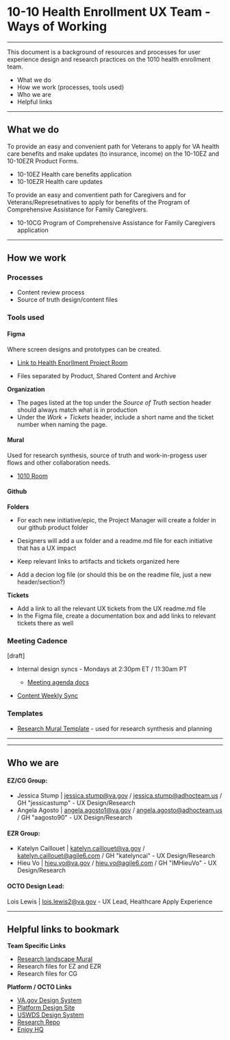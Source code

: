 # 10-10 Health Enrollment UX Team - Ways of Working


---


This document is a background of resources and processes for user experience design and research practices on the 1010 health enrollment team.

- What we do
- How we work (processes, tools used)
- Who we are
- Helpful links

----

## What we do

To provide an easy and convenient path for Veterans to apply for VA health care benefits and make updates (to insurance, income) on the 10-10EZ and 10-10EZR Product Forms.
- 10-10EZ Health care benefits application
- 10-10EZR Health care updates

To provide an easy and conventient path for Caregivers and for Veterans/Represetnatives to apply for benefits of the Program of Comprehensive Assistance for Family Caregivers.
- 10-10CG Program of Comprehensive Assistance for Family Caregivers application

  
---

## How we work 


### Processes

- Content review process
- Source of truth design/content files


### Tools used


#### Figma 
Where screen designs and prototypes can be created.   
- [Link to Health Enorllment Project Room](https://www.figma.com/files/team/1278375444205744118/project/175597680/Healthcare-Benefits-Applications?fuid=1070808939264105970)

- Files separated by Product, Shared Content and Archive

**Organization**
- The pages listed at the top under the _Source of Truth_ section header should always match what is in production
- Under the _Work + Tickets_ header, include a short name and the ticket number when naming the page.

#### Mural 
Used for research synthesis, source of truth and work-in-progess user flows and other collaboration needs. 

- [1010 Room](https://app.mural.co/invitation/room/1670613238628?code=a67c337f0cd645d18b1b99d77f3743e1&sender=uadf1ed7fe7c76f0914967329)


#### Github 

**Folders**
- For each new initiative/epic, the Project Manager will create a folder in our github product folder
- Designers will add a ux folder and a readme.md file for each initiative that has a UX impact
- Keep relevant links to artifacts and tickets organized here

- Add a decion log file (or should this be on the readme file, just a new header/section?)


**Tickets**
- Add a link to all the relevant UX tickets from the UX readme.md file
- In the Figma file, create a documentation box and add links to relevant tickets there as well



### Meeting Cadence

[draft]
- Internal design syncs - Mondays at 2:30pm ET / 11:30am PT
  - [Meeting agenda docs](https://github.com/department-of-veterans-affairs/va.gov-team/blob/master/products/health-care/application/va-application/ux-team/design-weekly-sync-agenda.md)
  

- [Content Weekly Sync](https://github.com/department-of-veterans-affairs/va.gov-team/blob/master/products/health-care/application/va-application/ux-team/process-content-review.md)




### Templates

- [Research Mural Template](https://app.mural.co/t/departmentofveteransaffairs9999/m/departmentofveteransaffairs9999/1696943969535/ebeb7ce2f9bb547e6652d68ee6dd2e8b8f3fb55e?sender=uadf1ed7fe7c76f0914967329) - used for research synthesis and planning



---




---

## Who we are

#### EZ/CG Group:
- Jessica Stump | jessica.stump@va.gov / jessica.stump@adhocteam.us / GH "jessicastump" - UX Design/Research
- Angela Agosto | angela.agosto1@va.gov / angela.agosto@adhocteam.us / GH "aagosto90" - UX Design/Research 

#### EZR Group: 
- Katelyn Caillouet | katelyn.caillouet@va.gov / katelyn.caillouet@agile6.com / GH "katelyncai" - UX Design/Research
- Hieu Vo | hieu.vo@va.gov / hieu.vo@agile6.com / GH "IMHieuVo" - UX Design/Research

#### OCTO Design Lead:
Lois Lewis | lois.lewis2@va.gov - UX Lead, Healthcare Apply Experience


---

## Helpful links to bookmark 

**Team Specific Links**
- [Research landscape Mural](https://app.mural.co/t/departmentofveteransaffairs9999/m/departmentofveteransaffairs9999/1697039977149/b8a5ea90748703093cdcb405b84463e515cfea2a?sender=uadf1ed7fe7c76f0914967329)
- Research files for EZ and EZR
- Research files for CG



**Platform / OCTO Links**
- [VA.gov Design System](https://design.va.gov/)
- [Platform Design Site](https://depo-platform-documentation.scrollhelp.site/research-design/design-at-va)
- [USWDS Design System](https://designsystem.digital.gov/)
- [Research Repo](https://github.com/department-of-veterans-affairs/va.gov-research-repository/projects/1)
- [Enjoy HQ](https://app.enjoyhq.com/projects/Pd9aMMgoW/plan)

